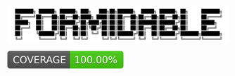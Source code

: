 ![](https://raw.githubusercontent.com/jpsca/formidable/refs/heads/main/formidable.jpeg)

![COVERAGE: 100%](https://raw.githubusercontent.com/jpsca/formidable/refs/heads/main/coverage.svg)